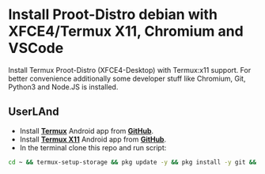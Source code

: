 
# Install Proot-Distro debian with XFCE4/Termux X11, Chromium and VSCode

Install Termux Proot-Distro (XFCE4-Desktop) with Termux:x11 support.
For better convenience additionally some developer stuff like Chromium, Git, Python3 and Node.JS is installed.

## UserLAnd

- Install [__Termux__](https://github.com/termux/termux-app/releases) Android app from [__GitHub__](https://github.com/termux).
- Install [__Termux X11__](https://github.com/termux/termux-app/releases) Android app from [__GitHub__](https://github.com/termux/termux-x11/releases).
- In the terminal clone this repo and run script:
```bash
cd ~ && termux-setup-storage && pkg update -y && pkg install -y git && git clone https://github.com/brian200508/proot-distro-debian-termux-x11.git /sdcard/proot-distro-debian-termux-x11.git && cd /sdcard/proot-distro-debian-termux-x11 && chmod +x install-debian.sh && ./install-debian.sh && cd ~
```
